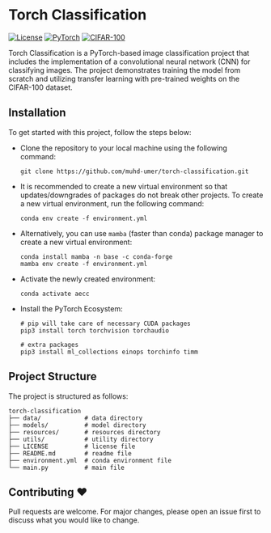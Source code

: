 # Torch Classification

[![License](https://img.shields.io/badge/License-MIT-blue.svg)](https://opensource.org/licenses/MIT)
[![PyTorch](https://img.shields.io/badge/PyTorch-2.1.1-orange.svg)](https://pytorch.org/)
[![CIFAR-100](https://img.shields.io/badge/Dataset-CIFAR--100-green.svg)](https://www.cs.toronto.edu/~kriz/cifar.html)

Torch Classification is a PyTorch-based image classification project that includes the implementation of a convolutional neural network (CNN) for classifying images. The project demonstrates training the model from scratch and utilizing transfer learning with pre-trained weights on the CIFAR-100 dataset.

## Installation
To get started with this project, follow the steps below:

- Clone the repository to your local machine using the following command:

    ```shell
    git clone https://github.com/muhd-umer/torch-classification.git
    ```

- It is recommended to create a new virtual environment so that updates/downgrades of packages do not break other projects. To create a new virtual environment, run the following command:

    ```shell
    conda env create -f environment.yml
    ```

- Alternatively, you can use `mamba` (faster than conda) package manager to create a new virtual environment:

    ```shell
    conda install mamba -n base -c conda-forge
    mamba env create -f environment.yml
    ```

- Activate the newly created environment:

    ```shell
    conda activate aecc
    ```

- Install the PyTorch Ecosystem:

    ```shell
    # pip will take care of necessary CUDA packages
    pip3 install torch torchvision torchaudio

    # extra packages
    pip3 install ml_collections einops torchinfo timm
    ```

## Project Structure
The project is structured as follows:

```shell
torch-classification
├── data/            # data directory
├── models/          # model directory
├── resources/       # resources directory
├── utils/           # utility directory
├── LICENSE          # license file
├── README.md        # readme file
├── environment.yml  # conda environment file
└── main.py          # main file
```

## Contributing ❤️
Pull requests are welcome. For major changes, please open an issue first to discuss what you would like to change.
